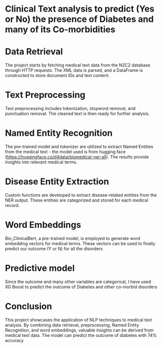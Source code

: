 # Clinical Text analysis to predict (Yes or No) the presence of Diabetes and many of its Co-morbidities

# Data Retrieval
The project starts by fetching medical text data from the N2C2 database through HTTP requests. The XML data is parsed, and a DataFrame is constructed to store document IDs and text content.

# Text Preprocessing
Text preprocessing includes tokenization, stopword removal, and punctuation removal. The cleaned text is then ready for further analysis.

# Named Entity Recognition
The pre-trained model and tokenizer are utilized to extract Named Entities from the medical text - the model used is from hugging face (https://huggingface.co/d4data/biomedical-ner-all). The results provide insights into relevant medical terms.

# Disease Entity Extraction
Custom functions are developed to extract disease-related entities from the NER output. These entities are categorized and stored for each medical record.

# Word Embeddings
Bio_ClinicalBert, a pre-trained model, is employed to generate word embedding vectors for medical terms. These vectors can be used to finally predict our outcome (Y or N) for all the disorders

# Predictive model
Since the outcome and many other variables are categorical, I have used XG Boost to predict the outcome of Diabetes and other co-morbid disorders

# Conclusion
This project showcases the application of NLP techniques to medical text analysis. By combining data retrieval, preprocessing, Named Entity Recognition, and word embeddings, valuable insights can be derived from medical text data. The model can predict the outcome of diabetes with 74% accuracy
